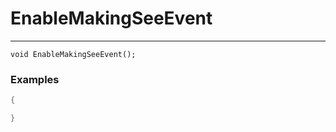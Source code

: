 # EnableMakingSeeEvent
---
```
void EnableMakingSeeEvent();
```

### Examples
```cpp - C++
{

}
```
